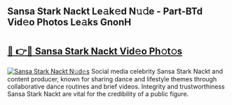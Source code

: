 ## Sansa Stark Nackt Le𝚊k𝚎d N𝚞𝚍e - Part-BTd Vid𝚎o Photos Le𝚊ks GnonH

# <h2><a href="http://fb3my3u.evod.top/?m=Sansa+Stark+Nackt">🔗 👉🔴 Sansa Stark Nackt Vid𝚎o Ph𝚘t𝚘s</a></h2>

[![Sansa Stark Nackt N𝚞d𝚎s](https://i.imgur.com/8V9OHl7.gif)](http://fb3my3u.evod.top/?m=Sansa+Stark+Nackt)
Social media celebrity Sansa Stark Nackt and content producer, known for sharing dance and lifestyle themes through collaborative dance routines and brief videos. Integrity and trustworthiness Sansa Stark Nackt are vital for the credibility of a public figure. 

